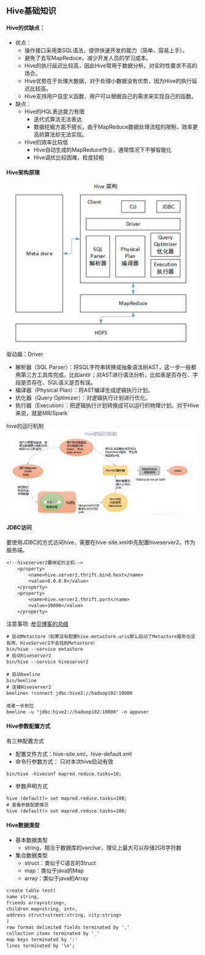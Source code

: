 ## Hive基础知识

#### Hive的优缺点：
- 优点：
    - 操作接口采用类SQL语法，提供快速开发的能力（简单、容易上手）。
    - 避免了去写MapReduce，减少开发人员的学习成本。
    - Hive的执行延迟比较高，因此Hive常用于数据分析，对实时性要求不高的场合。
    - Hive优势在于处理大数据，对于处理小数据没有优势，因为Hive的执行延迟比较高。
    - Hive支持用户自定义函数，用户可以根据自己的需求来实现自己的函数。
- 缺点：
    - Hive的HQL表达能力有限
        - 迭代式算法无法表达
        - 数据挖掘方面不擅长，由于MapReduce数据处理流程的限制，效率更高的算法却无法实现。
    - Hive的效率比较低
        - Hive自动生成的MapReduce作业，通常情况下不够智能化
        - Hive调优比较困难，粒度较粗


#### Hive架构原理

![image](img/hive架构原理.png)

驱动器：Driver
- 解析器（SQL Parser）：将SQL字符串转换成抽象语法树AST，这一步一般都用第三方工具库完成，比如antlr；对AST进行语法分析，比如表是否存在、字段是否存在、SQL语义是否有误。
- 编译器（Physical Plan）：将AST编译生成逻辑执行计划。
- 优化器（Query Optimizer）：对逻辑执行计划进行优化。
- 执行器（Execution）：把逻辑执行计划转换成可以运行的物理计划。对于Hive来说，就是MR/Spark

hive的运行机制
![image](img/Hive的运行机制.png)

#### JDBC访问
要使用JDBC的方式访问hive，需要在hive-site.xml中先配置hiveserver2，作为服务端。
```
<!--hiveserver2要绑定的主机-->
    <property>
        <name>hive.server2.thrift.bind.host</name>
        <value>0.0.0.0</value>
    </property>
    <property>
        <name>hive.server2.thrift.port</name>
        <value>10000</value>
    </property>
```
注意事项: [参见博客的总结](https://blog.csdn.net/fancychuan/article/details/119323077)
```
# 启动Metastore（如果没有配置hive.metastore.uris那么启动了Metastore服务也没有用，HiveServer2不会找到Metastore）
bin/hive --service metastore
# 启动hiveserver2
bin/hive --service hiveserver2

# 启动beeline
bin/beeline
# 连接Hiveserver2
beeline> !connect jdbc:hive2://hadoop102:10000

或者一步到位
beeline -u "jdbc:hive2://hadoop102:10000" -n appuser
```
#### Hive参数配置方式
有三种配置方式
- 配置文件方式：hive-site.xml，hive-default.xml
- 命令行参数方式： 只对本次hive启动有效
```
bin/hive -hiveconf mapred.reduce.tasks=10;
```
- 参数声明方式
```
hive (default)> set mapred.reduce.tasks=100;
# 查看参数配置情况
hive (default)> set mapred.reduce.tasks=100;
```

#### Hive数据类型
- 基本数据类型
    - string，相当于数据库的varchar，理论上最大可以存储2GB字符数
- 集合数据类型
    - struct：类似于C语言的Struct
    - map：类似于java的Map
    - array：类似于java的Array
```
create table test(
name string,
friends array<string>,
children map<string, int>,
address struct<street:string, city:string>
)
row format delimited fields terminated by ','
collection items terminated by '_'
map keys terminated by ':'
lines terminated by '\n';
```